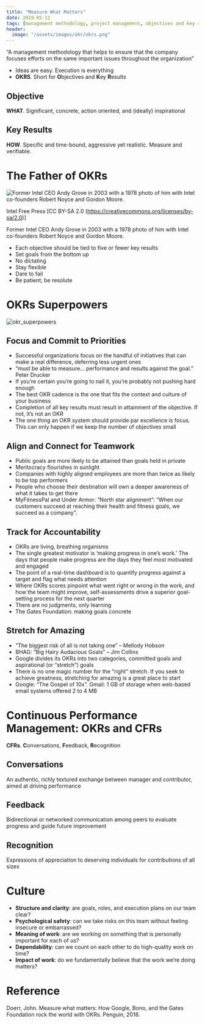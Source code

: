 ```yaml
---
title: "Measure What Matters"
date: 2019-05-12
tags: [management methodology, project management, objectives and key results]
header:
  image: "/assets/images/okr/okrs.png"
---
```


“A management methodology that helps to ensure that the company focuses efforts on the same important issues throughout the organization” 

- Ideas are easy. Execution is everything
- **OKRS**. Short for **O**bjectives and **K**ey **R**esults

## Objective

**WHAT**. Significant, concrete, action oriented, and (ideally) inspirational

## Key Results 

**HOW**. Specific and time-bound, aggressive yet realistic. Measure and verifiable.

# The Father of OKRs

![Former Intel CEO Andy Grove in 2003 with a 1978 photo of him with Intel co-founders Robert Noyce and Gordon Moore.](https://upload.wikimedia.org/wikipedia/commons/e/e4/Former_Intel_CEO_Andy_Grove_in_2003.jpg)

Intel Free Press [CC BY-SA 2.0 (https://creativecommons.org/licenses/by-sa/2.0)]

Former Intel CEO Andy Grove in 2003 with a 1978 photo of him with Intel co-founders Robert Noyce and Gordon Moore.


- Each objective should be tied to five or fewer key results
- Set goals from the bottom up
- No dictating
- Stay flexible
- Dare to fail
- Be patient; be resolute

# OKRs Superpowers

<img src="{{ site.url }}{{ site.baseurl }}/assets/images/okr/okrs.png" alt="okr_superpowers">

## Focus and Commit to Priorities

- Successful organizations focus on the handful of initiatives that can make a real difference, deferring less urgent ones
- “must be able to measure… performance and results against the goal.” Peter Drucker
- If you’re certain you’re going to nail it, you’re probably not pushing hard enough
- The best OKR cadence is the one that fits the context and culture of your business
- Completion of all key results must result in attainment of the objective. If not, it’s not an OKR
- The one thing an OKR system should provide par excellence is focus. This can only happen if we keep the number of objectives small

## Align and Connect for Teamwork

- Public goals are more likely to be attained than goals held in private
- Meritocracy flourishes in sunlight
- Companies with highly aligned employees are more than twice as likely to be top performers
- People who choose their destination will own a deeper awareness of what it takes to get there
- MyFitnessPal and Under Armor: “North star alignment”: “When our customers succeed at reaching their health and fitness goals, we succeed as a company”.

## Track for Accountability

- OKRs are living, breathing organisms
- The single greatest motivator is ‘making progress in one’s work.’ The days that people make progress are the days they feel most motivated and engaged
- The point of a real-time dashboard is to quantify progress against a target and flag what needs attention
- Where OKRs scores pinpoint what went right or wrong in the work, and how the team might improve, self-assessments drive a superior goal-setting process for the next quarter
- There are no judgments, only learning
- The Gates Foundation: making goals concrete

## Stretch for Amazing

- “The biggest risk of all is not taking one” – Mellody Hobson
- BHAG: “Big Hairy Audacious Goals” – Jim Collins
- Google divides its OKRs into two categories, committed goals and aspirational (or “stretch”) goals
- There is no one magic number for the “right” stretch. If you seek to achieve greatness, stretching for amazing is a great place to start
- Google: “The Gospel of 10x”. Gmail: 1 GB of storage when web-based email systems offered 2 to 4 MB

# Continuous Performance Management: OKRs and CFRs

**CFRs**. **C**onversations, **F**eedback, **R**ecognition

## Conversations

An authentic, richly textured exchange between manager and contributor, aimed at driving performance

## Feedback

Bidirectional or networked communication among peers to evaluate progress and guide future improvement

## Recognition

Expressions of appreciation to deserving individuals for contributions of all sizes

# Culture

- **Structure and clarity**: are goals, roles, and execution plans on our team clear?
- **Psychological safety**: can we take risks on this team without feeling insecure or embarrassed?
- **Meaning of work**: are we working on something that is personally important for each of us?
- **Dependability**: can we count on each other to do high-quality work on time?
- **Impact of work**: do we fundamentally believe that the work we’re doing matters?

# Reference

Doerr, John. Measure what matters: How Google, Bono, and the Gates Foundation rock the world with OKRs. Penguin, 2018.